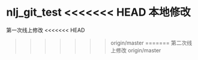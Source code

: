 nlj_git_test
<<<<<<< HEAD
本地修改
=======
第一次线上修改
<<<<<<< HEAD
>>>>>>> origin/master
=======
第二次线上修改
>>>>>>> origin/master
